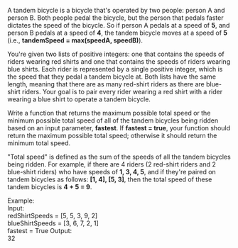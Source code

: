 A tandem bicycle is a bicycle that's operated by two people: person A and person B. Both people pedal the bicycle, but the person that pedals faster dictates the speed of the bicycle. So if person A pedals at a speed of **5**, and person B pedals at a speed of **4**, the tandem bicycle moves at a speed of **5** (i.e., **tandemSpeed = max(speedA, speedB)**).

You're given two lists of positive integers: one that contains the speeds of riders wearing red shirts and one that contains the speeds of riders wearing blue shirts. Each rider is represented by a single positive integer, which is the speed that they pedal a tandem bicycle at. Both lists have the same length, meaning that there are as many red-shirt riders as there are blue-shirt riders. Your goal is to pair every rider wearing a red shirt with a rider wearing a blue shirt to operate a tandem bicycle.

Write a function that returns the maximum possible total speed or the minimum possible total speed of all of the tandem bicycles being ridden based on an input parameter, **fastest**. If **fastest = true**, your function should return the maximum possible total speed; otherwise it should return the minimum total speed.

"Total speed" is defined as the sum of the speeds of all the tandem bicycles being ridden. For example, if there are 4 riders (2 red-shirt riders and 2 blue-shirt riders) who have speeds of **1, 3, 4, 5**, and if they're paired on tandem bicycles as follows: **[1, 4], [5, 3]**, then the total speed of these tandem bicycles is **4 + 5 = 9**.

Example:<br>
Input:<br>
redShirtSpeeds = [5, 5, 3, 9, 2]<br>
blueShirtSpeeds = [3, 6, 7, 2, 1]<br>
fastest = True 
Output:<br>
32
